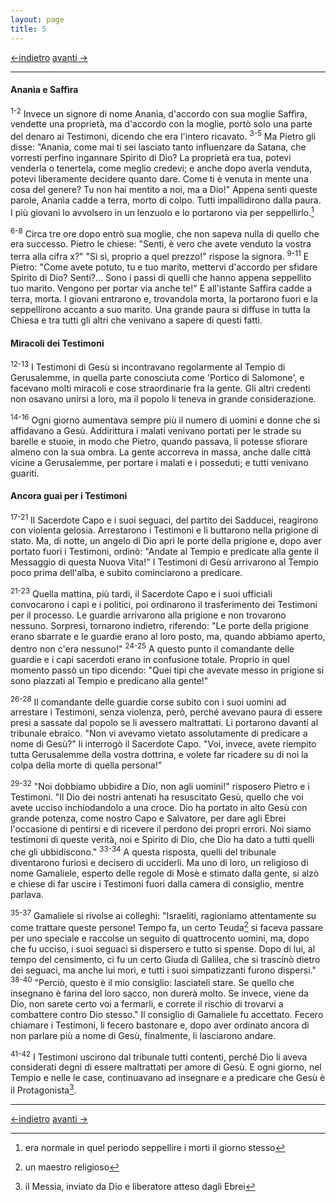 ```yaml
---
layout: page
title: 5
---
```

[<-indietro](st04.html) [avanti ->](st06.html)

--------------------------------

#### Ananìa e Saffìra

<sup>1-2</sup> Invece un signore di nome Ananìa, d'accordo con sua
moglie Saffìra, vendette una proprietà, ma d'accordo con la moglie,
portò solo una parte del denaro ai Testimoni, dicendo che era l'intero
ricavato. <sup>3-5</sup> Ma Pietro gli disse: "Ananìa, come mai ti sei
lasciato tanto influenzare da Satana, che vorresti perfino ingannare
Spirito di Dio? La proprietà era tua, potevi venderla o tenertela, come
meglio credevi; e anche dopo averla venduta, potevi liberamente decidere
quanto dare. Come ti è venuta in mente una cosa del genere? Tu non hai
mentito a noi, ma a Dio!" Appena sentì queste parole, Ananìa cadde a
terra, morto di colpo. Tutti impallidirono dalla paura. I più giovani lo
avvolsero in un lenzuolo e lo portarono via per seppellirlo.[^1]

<sup>6-8</sup> Circa tre ore dopo entrò sua moglie, che non sapeva nulla
di quello che era successo. Pietro le chiese: "Senti, è vero che avete
venduto la vostra terra alla cifra x?" "Sì sì, proprio a quel prezzo!"
rispose la signora. <sup>9-11</sup> E Pietro: "Come avete potuto, tu e
tuo marito, mettervi d'accordo per sfidare Spirito di Dio? Senti?...
Sono i passi di quelli che hanno appena seppellito tuo marito. Vengono
per portar via anche te!" E all'istante Saffira cadde a terra, morta. I
giovani entrarono e, trovandola morta, la portarono fuori e la
seppellirono accanto a suo marito. Una grande paura si diffuse in tutta
la Chiesa e tra tutti gli altri che venivano a sapere di questi fatti.

#### Miracoli dei Testimoni

<sup>12-13</sup> I Testimoni di Gesù si incontravano regolarmente al
Tempio di Gerusalemme, in quella parte conosciuta come 'Portico di
Salomone', e facevano molti miracoli e cose straordinarie fra la gente.
Gli altri credenti non osavano unirsi a loro, ma il popolo li teneva in
grande considerazione.

<sup>14-16</sup> Ogni giorno aumentava sempre più il numero di uomini e
donne che si affidavano a Gesù. Addirittura i malati venivano portati
per le strade su barelle e stuoie, in modo che Pietro, quando passava,
li potesse sfiorare almeno con la sua ombra. La gente accorreva in
massa, anche dalle città vicine a Gerusalemme, per portare i malati e i
posseduti; e tutti venivano guariti.

#### Ancora guai per i Testimoni

<sup>17-21</sup> Il Sacerdote Capo e i suoi seguaci, del partito dei
Sadducei, reagirono con violenta gelosia. Arrestarono i Testimoni e li
buttarono nella prigione di stato. Ma, di notte, un angelo di Dio aprì
le porte della prigione e, dopo aver portato fuori i Testimoni, ordinò:
"Andate al Tempio e predicate alla gente il Messaggio di questa Nuova
Vita!" I Testimoni di Gesù arrivarono al Tempio poco prima dell'alba, e
subito cominciarono a predicare.

<sup>21-23</sup> Quella mattina, più tardi, il Sacerdote Capo e i suoi
ufficiali convocarono i capi e i politici, poi ordinarono il
trasferimento dei Testimoni per il processo. Le guardie arrivarono alla
prigione e non trovarono nessuno. Sorpresi, tornarono indietro,
riferendo: "Le porte della prigione erano sbarrate e le guardie erano al
loro posto, ma, quando abbiamo aperto, dentro non c'era nessuno!"
<sup>24-25</sup> A questo punto il comandante delle guardie e i capi
sacerdoti erano in confusione totale. Proprio in quel momento passò un
tipo dicendo: "Quei tipi che avevate messo in prigione si sono piazzati
al Tempio e predicano alla gente!"

<sup>26-28</sup> Il comandante delle guardie corse subito con i suoi
uomini ad arrestare i Testimoni, senza violenza, però, perché avevano
paura di essere presi a sassate dal popolo se li avessero maltrattati.
Li portarono davanti al tribunale ebraico. "Non vi avevamo vietato
assolutamente di predicare a nome di Gesù?" li interrogò il Sacerdote
Capo. "Voi, invece, avete riempito tutta Gerusalemme della vostra
dottrina, e volete far ricadere su di noi la colpa della morte di quella
persona!"

<sup>29-32</sup> "Noi dobbiamo ubbidire a Dio, non agli uomini!"
risposero Pietro e i Testimoni. "Il Dio dei nostri antenati ha
resuscitato Gesù, quello che voi avete ucciso inchiodandolo a una croce.
Dio ha portato in alto Gesù con grande potenza, come nostro Capo e
Salvatore, per dare agli Ebrei l'occasione di pentirsi e di ricevere il
perdono dei propri errori. Noi siamo testimoni di queste verità, noi e
Spirito di Dio, che Dio ha dato a tutti quelli che gli ubbidiscono."
<sup>33-34</sup> A questa risposta, quelli del tribunale diventarono
furiosi e decisero di ucciderli. Ma uno di loro, un religioso di nome
Gamaliele, esperto delle regole di Mosè e stimato dalla gente, si alzò e
chiese di far uscire i Testimoni fuori dalla camera di consiglio, mentre
parlava.

<sup>35-37</sup> Gamaliele si rivolse ai colleghi: "Israeliti,
ragioniamo attentamente su come trattare queste persone! Tempo fa, un
certo Teuda[^2] si faceva passare per uno speciale e raccolse un seguito
di quattrocento uomini, ma, dopo che fu ucciso, i suoi seguaci si
dispersero e tutto si spense. Dopo di lui, al tempo del censimento, ci
fu un certo Giuda di Galilea, che si trascinò dietro dei seguaci, ma
anche lui morì, e tutti i suoi simpatizzanti furono dispersi."
<sup>38-40</sup> "Perciò, questo è il mio consiglio: lasciateli stare.
Se quello che insegnano è farina del loro sacco, non durerà molto. Se
invece, viene da Dio, non sarete certo voi a fermarli, e correte il
rischio di trovarvi a combattere contro Dio stesso." Il consiglio di
Gamaliele fu accettato. Fecero chiamare i Testimoni, li fecero bastonare
e, dopo aver ordinato ancora di non parlare più a nome di Gesù,
finalmente, li lasciarono andare.

<sup>41-42</sup> I Testimoni uscirono dal tribunale tutti contenti,
perché Dio li aveva considerati degni di essere maltrattati per amore di
Gesù. E ogni giorno, nel Tempio e nelle le case, continuavano ad
insegnare e a predicare che Gesù è il Protagonista[^3].

[^1]: era normale in quel periodo seppellire i morti il giorno stesso

[^2]: un maestro religioso

[^3]: il Messia, inviato da Dio e liberatore atteso dagli Ebrei



--------------------------------


[<-indietro](st04.html) [avanti ->](st06.html)


